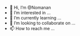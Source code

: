- 👋 Hi, I’m @Nomanan
- 👀 I’m interested in ...
- 🌱 I’m currently learning ...
- 💞️ I’m looking to collaborate on ...
- 📫 How to reach me ...

<!---
Nomanan/Nomanan is a ✨ special ✨ repository because its `README.md` (this file) appears on your GitHub profile.
You can click the Preview link to take a look at your changes.
--->
